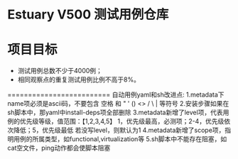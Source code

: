 Estuary V500 测试用例仓库
=========================

# 项目目标
+ 测试用例总数不少于4000例；
+ 相同观察点的重复测试用例比例不高于8%。

=========================
自动用例yaml和sh改进点:
1.metadata下name项必须是ascii码，不要包含 空格 和 " ' () <> / \ | 等符号
2.安装步骤如果在sh脚本中，那yaml中install-deps项全部删除
3.metadata新增了level项，代表用例的优先级等级，值范围：【1,2,3,4,5】
  1，优先级最高，必测项；2-4，优先级依次降低；5，优先级最低
  若没写level，则默认为1
4.metadata新增了scope项，指明用例的所属类型，如functional,virtualization等
5.sh脚本中不能存在阻塞，如cat空文件，ping动作都会使脚本阻塞
